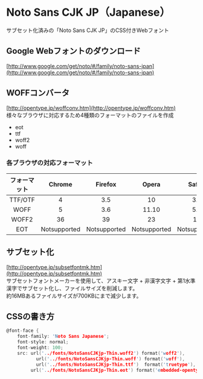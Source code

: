 # Noto Sans CJK JP（Japanese）
サブセット化済みの「Noto Sans CJK JP」のCSS付きWebフォント  

## Google Webフォントのダウンロード
[http://www.google.com/get/noto/#/family/noto-sans-jpan](http://www.google.com/get/noto/#/family/noto-sans-jpan)  

## WOFFコンバータ
[http://opentype.jp/woffconv.htm](http://opentype.jp/woffconv.htm)  
様々なブラウザに対応するため4種類のフォーマットのファイルを作成  
* eot
* ttf
* woff2
* woff

### 各ブラウザの対応フォーマット
|フォーマット|Chrome|Firefox|Opera|Safari|IE/Edge|
|:---:|:---:|:---:|:---:|:---:|:---:|
|TTF/OTF|4|3.5|10|3.1|9[1]|
|WOFF|5|3.6|11.10|5.1|9|
|WOFF2|36|39|23|10|Notsupported|
|EOT|Notsupported|Notsupported|Notsupported|Notsupported|6|

## サブセット化
[http://opentype.jp/subsetfontmk.htm](http://opentype.jp/subsetfontmk.htm)  
サブセットフォントメーカーを使用して、アスキー文字 + 非漢字文字 + 第1水準漢字でサブセット化し、ファイルサイズを削減します。  
約16MBあるファイルサイズが700KBにまで減少します。

## CSSの書き方
```c
@font-face {
    font-family: 'Noto Sans Japanese';
    font-style: normal;
    font-weight: 100;
    src: url('../fonts/NotoSansCJKjp-Thin.woff2') format('woff2'),
	       url('../fonts/NotoSansCJKjp-Thin.woff') format('woff'),
	       url('../fonts/NotoSansCJKjp-Thin.ttf')  format('truetype'),
         url('../fonts/NotoSansCJKjp-Thin.eot') format('embedded-opentype');
```
